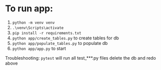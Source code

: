 # To run app:
1. `python -m venv venv`
2. `.\venv\Scripts\activate`
3. `pip install -r requirements.txt`
4. `python app/create_tables.py` to create tables for db
5. `python app/populate_tables.py` to populate db
6. `python app/app.py` to start 

Troubleshooting:
    `pytest` will run all test_***.py files
    delete the db and redo above
